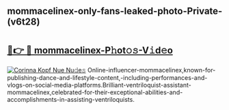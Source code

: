 ## mommacelinex-only-fans​-leaked-photo​-Private-(v6t28)


# <h2><a href="https://mediaupload.pro?title=mommacelinex&ref=git">🔗👉 🔴 mommacelinex-P𝚑ot𝚘𝚜-V𝚒d𝚎o</a></h2>

[![Corinna Kopf Nue Nu𝚍e𝚜](https://i.imgur.com/0qMVB7G.gif)](https://mediaupload.pro?title=mommacelinex&ref=git)
Online-influencer-mommacelinex,known-for-publishing-dance-and-lifestyle-content,-including-performances-and-vlogs-on-social-media-platforms.Brilliant-ventriloquist-assistant-mommacelinex,celebrated-for-their-exceptional-abilities-and-accomplishments-in-assisting-ventriloquists.  